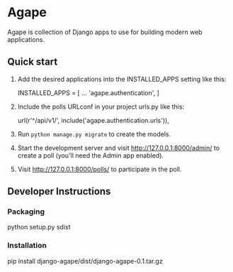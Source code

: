 # Agape


Agape is collection of Django apps to use for building modern
web applications.


## Quick start


1. Add the desired applications into the INSTALLED_APPS setting like this:

    INSTALLED_APPS = [
        ...
        'agape.authentication',
    ]

2. Include the polls URLconf in your project urls.py like this:

    url(r'^/api/v1/', include('agape.authentication.urls')),


3. Run `python manage.py migrate` to create the models.

4. Start the development server and visit http://127.0.0.1:8000/admin/
   to create a poll (you'll need the Admin app enabled).

5. Visit http://127.0.0.1:8000/polls/ to participate in the poll.



## Developer Instructions


### Packaging

python setup.py sdist

### Installation

pip install django-agape/dist/django-agape-0.1.tar.gz